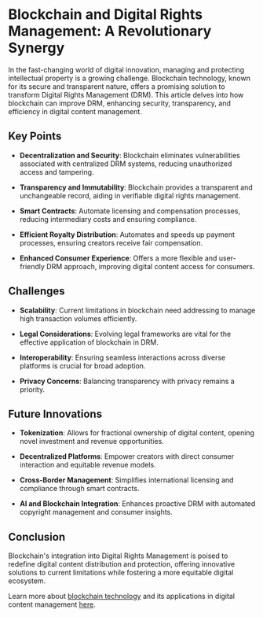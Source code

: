 # Blockchain and Digital Rights Management: A Revolutionary Synergy

In the fast-changing world of digital innovation, managing and protecting intellectual property is a growing challenge. Blockchain technology, known for its secure and transparent nature, offers a promising solution to transform Digital Rights Management (DRM). This article delves into how blockchain can improve DRM, enhancing security, transparency, and efficiency in digital content management.

## Key Points

- **Decentralization and Security**: Blockchain eliminates vulnerabilities associated with centralized DRM systems, reducing unauthorized access and tampering.
  
- **Transparency and Immutability**: Blockchain provides a transparent and unchangeable record, aiding in verifiable digital rights management.

- **Smart Contracts**: Automate licensing and compensation processes, reducing intermediary costs and ensuring compliance.

- **Efficient Royalty Distribution**: Automates and speeds up payment processes, ensuring creators receive fair compensation.

- **Enhanced Consumer Experience**: Offers a more flexible and user-friendly DRM approach, improving digital content access for consumers.

## Challenges

- **Scalability**: Current limitations in blockchain need addressing to manage high transaction volumes efficiently.

- **Legal Considerations**: Evolving legal frameworks are vital for the effective application of blockchain in DRM.

- **Interoperability**: Ensuring seamless interactions across diverse platforms is crucial for broad adoption.

- **Privacy Concerns**: Balancing transparency with privacy remains a priority.

## Future Innovations

- **Tokenization**: Allows for fractional ownership of digital content, opening novel investment and revenue opportunities.

- **Decentralized Platforms**: Empower creators with direct consumer interaction and equitable revenue models.

- **Cross-Border Management**: Simplifies international licensing and compliance through smart contracts.

- **AI and Blockchain Integration**: Enhances proactive DRM with automated copyright management and consumer insights.

## Conclusion

Blockchain's integration into Digital Rights Management is poised to redefine digital content distribution and protection, offering innovative solutions to current limitations while fostering a more equitable digital ecosystem.

Learn more about [blockchain technology](https://www.ibm.com/blockchain/what-is-blockchain) and its applications in digital content management [here](https://www.coindesk.com/learn/how-does-blockchain-work/).